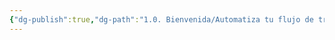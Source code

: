 ```yaml
---
{"dg-publish":true,"dg-path":"1.0. Bienvenida/Automatiza tu flujo de trabajo.md","permalink":"/1-0-bienvenida/automatiza-tu-flujo-de-trabajo/"}
---
```


